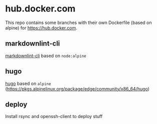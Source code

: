# hub.docker.com

This repo contains some branches with their own Dockerfile (based on
alpine) for <https://hub.docker.com>.

## markdownlint-cli

[markdownlint-cli](https://github.com/igorshubovych/markdownlint-cli) based on `node:alpine`

## hugo

[hugo](https://gohugo.io/) based on `alpine` (<https://pkgs.alpinelinux.org/package/edge/community/x86_64/hugo>)

## deploy

Install rsync and openssh-client to deploy stuff
